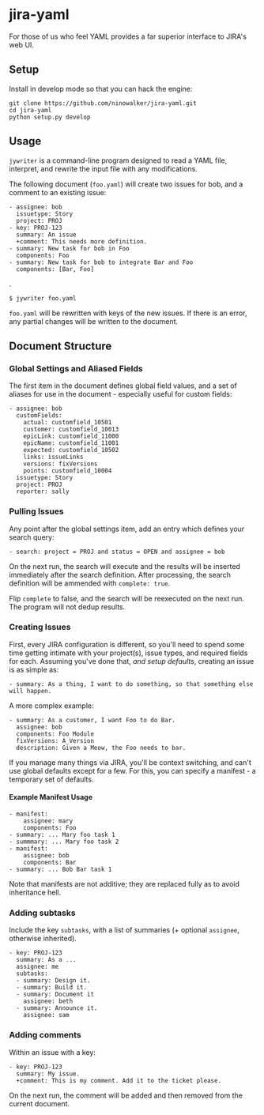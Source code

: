 jira-yaml
=========

For those of us who feel YAML provides a far superior interface to JIRA's web UI.

Setup
-----

Install in develop mode so that you can hack the engine:

    git clone https://github.com/ninowalker/jira-yaml.git
    cd jira-yaml
    python setup.py develop


Usage
------

`jywriter` is a command-line program designed to read a YAML file, interpret, and rewrite the input file with any modifications.

The following document (`foo.yaml`) will create two issues for bob, and a comment to an existing issue:

    - assignee: bob
      issuetype: Story
      project: PROJ
    - key: PROJ-123
      summary: An issue
      +comment: This needs more definition.
    - summary: New task for bob in Foo
      components: Foo
    - summary: New task for bob to integrate Bar and Foo
      components: [Bar, Foo]
.

    $ jywriter foo.yaml

`foo.yaml` will be rewritten with keys of the new issues. If there is an error, any partial changes will be written to the document.


Document Structure
------


### Global Settings and Aliased Fields

The first item in the document defines global field values, and a set of aliases for use in the document - especially useful for custom fields:

    - assignee: bob
      customFields:
        actual: customfield_10501
        customer: customfield_10013
        epicLink: customfield_11000
        epicName: customfield_11001
        expected: customfield_10502
        links: issueLinks
        versions: fixVersions
        points: customfield_10004
      issuetype: Story
      project: PROJ
      reporter: sally
      



### Pulling Issues

Any point after the global settings item, add an entry which defines your search query:

    - search: project = PROJ and status = OPEN and assignee = bob

On the next run, the search will execute and the results will be inserted immediately after the search definition. After processing, the search definition will be ammended with `complete: true`.

Flip `complete` to false, and the search will be reexecuted on the next run. The program will not dedup results.

### Creating Issues

First, every JIRA configuration is different, so you'll need to spend some time getting intimate with your project(s), issue types, and required fields for each. Assuming you've done that, *and setup defaults*, creating an issue is as simple as:

    - summary: As a thing, I want to do something, so that something else will happen.

A more complex example: 

    - summary: As a customer, I want Foo to do Bar.
      assignee: bob
      components: Foo Module
      fixVersions: A_Version
      description: Given a Meow, the Foo needs to bar.

If you manage many things via JIRA, you'll be context switching, and can't use global defaults except for a few. For this, you can specify a manifest - a temporary set of defaults.

#### Example Manifest Usage

    - manifest:
        assignee: mary
        components: Foo
    - summary: ... Mary foo task 1
    - summmary: ... Mary foo task 2
    - manifest:
        assignee: bob
        components: Bar
    - summary: ... Bob Bar task 1
    
Note that manifests are not additive; they are replaced fully as to avoid inheritance hell.

### Adding subtasks

Include the key `subtasks`, with a list of summaries (+ optional `assignee`, otherwise inherited).

    - key: PROJ-123
      summary: As a ...
      assignee: me
      subtasks:
      - summary: Design it.
      - summary: Build it.
      - summary: Document it
        assignee: beth
      - summary: Announce it.
        assignee: sam

### Adding comments

Within an issue with a key:

    - key: PROJ-123
      summary: My issue.
      +comment: This is my comment. Add it to the ticket please.
    
On the next run, the comment will be added and then removed from the current document.
